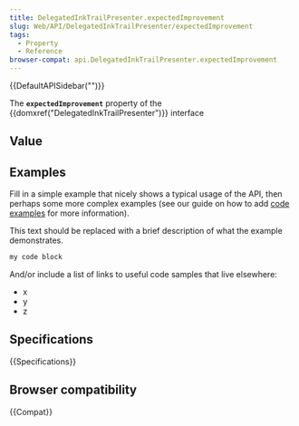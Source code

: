 ```yaml
---
title: DelegatedInkTrailPresenter.expectedImprovement
slug: Web/API/DelegatedInkTrailPresenter/expectedImprovement
tags:
  - Property
  - Reference
browser-compat: api.DelegatedInkTrailPresenter.expectedImprovement
---
```

{{DefaultAPISidebar("")}}

The **`expectedImprovement`** property of the {{domxref("DelegatedInkTrailPresenter")}} interface 

## Value



## Examples

Fill in a simple example that nicely shows a typical usage of the API, then perhaps some more complex examples (see our guide on how to add [code examples](/en-US/docs/MDN/Contribute/Structures/Code_examples) for more information).

This text should be replaced with a brief description of what the example demonstrates.

```js
my code block
```

And/or include a list of links to useful code samples that live elsewhere:

*   x
*   y
*   z

## Specifications

{{Specifications}}

## Browser compatibility

{{Compat}}


